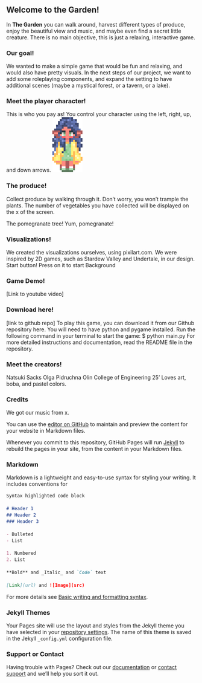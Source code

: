 ## Welcome to the Garden!
In **The Garden** you can walk around, harvest different types of produce, enjoy the beautiful view and music, and maybe even find a secret little creature. There is no main objective, this is just a relaxing, interactive game. 

### Our goal!
We wanted to make a simple game that would be fun and relaxing, and would also have pretty visuals. In the next steps of our project, we want to add some roleplaying components, and expand the setting to have additional scenes (maybe a mystical forest, or a tavern, or a lake).

### Meet the player character!
This is who you pay as! You control your character using the left, right, up, and down arrows. 
![This is an image](graphics/player_character.png)

### The produce!
Collect produce by walking through it. Don’t worry, you won’t trample the plants. The number of vegetables you have collected will be displayed on the x of the screen.

The pomegranate tree!
Yum, pomegranate!

### Visualizations!
We created the visualizations ourselves, using pixilart.com. We were inspired by 2D games, such as Stardew Valley and Undertale, in our design. 
Start button!
Press on it to start
Background


### Game Demo!
[Link to youtube video]

### Download here!
[link to github repo] 
To play this game, you can download it from our Github repository here. You will need to have python and pygame installed. Run the following command in your terminal to start the game: 
$ python main.py
For more detailed instructions and documentation, read the README file in the repository.



### Meet the creators!
Natsuki Sacks 
Olga Pidruchna
Olin College of Engineering 25’
Loves art, boba, and pastel colors.


### Credits
We got our music from x.


You can use the [editor on GitHub](https://github.com/olincollege/the-garden) to maintain and preview the content for your website in Markdown files.

Whenever you commit to this repository, GitHub Pages will run [Jekyll](https://jekyllrb.com/) to rebuild the pages in your site, from the content in your Markdown files.

### Markdown

Markdown is a lightweight and easy-to-use syntax for styling your writing. It includes conventions for

```markdown
Syntax highlighted code block

# Header 1
## Header 2
### Header 3

- Bulleted
- List

1. Numbered
2. List

**Bold** and _Italic_ and `Code` text

[Link](url) and ![Image](src)
```

For more details see [Basic writing and formatting syntax](https://docs.github.com/en/github/writing-on-github/getting-started-with-writing-and-formatting-on-github/basic-writing-and-formatting-syntax).

### Jekyll Themes

Your Pages site will use the layout and styles from the Jekyll theme you have selected in your [repository settings](https://github.com/olincollege/the-garden/settings/pages). The name of this theme is saved in the Jekyll `_config.yml` configuration file.

### Support or Contact

Having trouble with Pages? Check out our [documentation](https://docs.github.com/categories/github-pages-basics/) or [contact support](https://support.github.com/contact) and we’ll help you sort it out.

